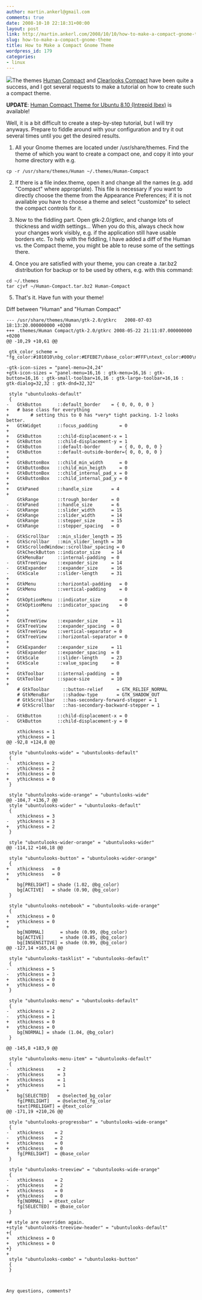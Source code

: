 ```yaml
---
author: martin.ankerl@gmail.com
comments: true
date: 2008-10-10 22:18:31+00:00
layout: post
link: http://martin.ankerl.com/2008/10/10/how-to-make-a-compact-gnome-theme/
slug: how-to-make-a-compact-gnome-theme
title: How to Make a Compact Gnome Theme
wordpress_id: 179
categories:
- linux
---
```


[![](http://brainstorm.ubuntu.com/idea/6772/image/1/)](http://brainstorm.ubuntu.com/idea/6772/)The themes [Human Compact](http://martin.ankerl.com/2008/05/13/human-compact-gnome-theme/) and [Clearlooks Compact](http://martin.ankerl.com/2007/11/04/clearlooks-compact-gnome-theme/) have been quite a success, and I got several requests to make a tutorial on how to create such a compact theme.

**UPDATE**: [Human Compact Theme for Ubuntu 8.10 (Intrepid Ibex)](http://martin.ankerl.com/2008/11/04/human-compact-themes-for-ubuntu-810/) is available!

Well, it is a bit difficult to create a step-by-step tutorial, but I will try anyways. Prepare to fiddle around with your configuration and try it out several times until you get the desired results.




  1. All your Gnome themes are located under /usr/share/themes. Find the theme of which you want to create a compact one, and copy it into your home directory with e.g.

    
    cp -r /usr/share/themes/Human ~/.themes/Human-Compact



  2. If there is a file index.theme, open it and change all the names (e.g. add "Compact" where appropriate). This file is necessary if you want to directly choose the theme from the Appearance Preferences; if it is not available you have to choose a theme and select "customize" to select the compact controls for it.

  3. Now to the fiddling part. Open gtk-2.0/gtkrc, and change lots of thickness and width settings... When you do this, always check how your changes work visibly, e.g. if the application still have usable borders etc. To help with the fiddling, I have added a diff of the Human vs. the Compact theme, you might be able to reuse some of the settings there.

  4. Once you are satisfied with your theme, you can create a .tar.bz2 distribution for backup or to be used by others, e.g. with this command:

    
    cd ~/.themes
    tar cjvf ~/Human-Compact.tar.bz2 Human-Compact



  5. That's it. Have fun with your theme!

<!-- more -->
Diff between "Human" and "Human Compact"


    
    --- /usr/share/themes/Human/gtk-2.0/gtkrc	2008-07-03 18:13:20.000000000 +0200
    +++ .themes/Human Compact/gtk-2.0/gtkrc	2008-05-22 21:11:07.000000000 +0200
    @@ -10,29 +10,61 @@
    
     gtk_color_scheme = "fg_color:#101010\nbg_color:#EFEBE7\nbase_color:#FFF\ntext_color:#000\nselected_bg_color:#FFD799\nselected_fg_color:#000\ntooltip_bg_color:#F5F5B5\ntooltip_fg_color:#000\norange_color:#FF6D0C\nmetacity_frame_color:#CC863E\nextra_view_widgets_color:#F5C07F"
    
    -gtk-icon-sizes = "panel-menu=24,24"
    +gtk-icon-sizes = "panel-menu=16,16 : gtk-menu=16,16 : gtk-button=16,16 : gtk-small-toolbar=16,16 : gtk-large-toolbar=16,16 : gtk-dialog=32,32 : gtk-dnd=32,32"
    
     style "ubuntulooks-default"
     {
    -	GtkButton      ::default_border    = { 0, 0, 0, 0 }
    +	# base class for everything
    +        # setting this to 0 has *very* tight packing. 1-2 looks better.
    +	GtkWidget      ::focus_padding        = 0
    +
    +	GtkButton      ::child-displacement-x = 1
    +	GtkButton      ::child-displacement-y = 1
    +	GtkButton      ::default-border       = { 0, 0, 0, 0 }
    +	GtkButton      ::default-outside-border={ 0, 0, 0, 0 }
    +
    +	GtkButtonBox   ::child_min_width      = 0
    +	GtkButtonBox   ::child_min_heigth     = 0
    +	GtkButtonBox   ::child_internal_pad_x = 0
    +	GtkButtonBox   ::child_internal_pad_y = 0
    +
    +	GtkPaned       ::handle_size       = 4
    +
     	GtkRange       ::trough_border     = 0
    -	GtkPaned       ::handle_size       = 6
    -	GtkRange       ::slider_width      = 15
    +	GtkRange       ::slider_width      = 14
     	GtkRange       ::stepper_size      = 15
    +	GtkRange       ::stepper_spacing   = 0
    
    -	GtkScrollbar   ::min_slider_length = 35
    +	GtkScrollbar   ::min_slider_length = 30
    +	GtkScrolledWindow::scrollbar_spacing = 0
     	GtkCheckButton ::indicator_size    = 14
     	GtkMenuBar     ::internal-padding  = 0
    -	GtkTreeView    ::expander_size     = 14
    -	GtkExpander    ::expander_size     = 16
    -	GtkScale       ::slider-length     = 31
    +
    +	GtkMenu        ::horizontal-padding   = 0
    +	GtkMenu        ::vertical-padding     = 0
    +
    +	GtkOptionMenu  ::indicator_size       = 0
    +	GtkOptionMenu  ::indicator_spacing    = 0
    +
    +
    +	GtkTreeView    ::expander_size     = 11
    +	GtkTreeView    ::expander_spacing  = 0
    +	GtkTreeView    ::vertical-separator = 0
    +	GtkTreeView    ::horizontal-separator = 0
    +
    +	GtkExpander    ::expander_size     = 11
    +	GtkExpander    ::expander_spacing  = 0
    +	GtkScale       ::slider-length     = 23
    +	GtkScale       ::value_spacing     = 0
    +
    +	GtkToolbar     ::internal-padding  = 0
    +	GtkToolbar     ::space-size        = 10
    +
     	# GtkToolbar     ::button-relief     = GTK_RELIEF_NORMAL
     	# GtkMenuBar     ::shadow-type       = GTK_SHADOW_OUT
     	# GtkScrollbar   ::has-secondary-forward-stepper = 1
     	# GtkScrollbar   ::has-secondary-backward-stepper = 1
    
    -	GtkButton      ::child-displacement-x = 0
    -	GtkButton      ::child-displacement-y = 0
    
     	xthickness = 1
     	ythickness = 1
    @@ -92,8 +124,8 @@
    
     style "ubuntulooks-wide" = "ubuntulooks-default"
     {
    -	xthickness = 2
    -	ythickness = 2
    +	xthickness = 0
    +	ythickness = 0
     }
    
     style "ubuntulooks-wide-orange" = "ubuntulooks-wide"
    @@ -104,7 +136,7 @@
     style "ubuntulooks-wider" = "ubuntulooks-default"
     {
     	xthickness = 3
    -	ythickness = 3
    +	ythickness = 2
     }
    
     style "ubuntulooks-wider-orange" = "ubuntulooks-wider"
    @@ -114,12 +146,18 @@
    
     style "ubuntulooks-button" = "ubuntulooks-wider-orange"
     {
    +	xthickness   = 0
    +	ythickness   = 0
    +
     	bg[PRELIGHT] = shade (1.02, @bg_color)
     	bg[ACTIVE]   = shade (0.90, @bg_color)
     }
    
     style "ubuntulooks-notebook" = "ubuntulooks-wide-orange"
     {
    +	xthickness = 0
    +	ythickness = 0
    +
     	bg[NORMAL]      = shade (0.99, @bg_color)
     	bg[ACTIVE]      = shade (0.85, @bg_color)
     	bg[INSENSITIVE] = shade (0.99, @bg_color)
    @@ -127,14 +165,14 @@
    
     style "ubuntulooks-tasklist" = "ubuntulooks-default"
     {
    -	xthickness = 5
    -	ythickness = 3
    +	xthickness = 0
    +	ythickness = 0
     }
    
     style "ubuntulooks-menu" = "ubuntulooks-default"
     {
    -	xthickness = 2
    -	ythickness = 1
    +	xthickness = 0
    +	ythickness = 0
     	bg[NORMAL] = shade (1.04, @bg_color)
     }
    
    @@ -145,8 +183,9 @@
    
     style "ubuntulooks-menu-item" = "ubuntulooks-default"
     {
    -	xthickness     = 2
    -	ythickness     = 3
    +	xthickness     = 1
    +	ythickness     = 1
    +
     	bg[SELECTED]   = @selected_bg_color
     	fg[PRELIGHT]   = @selected_fg_color
     	text[PRELIGHT] = @text_color
    @@ -171,19 +210,26 @@
    
     style "ubuntulooks-progressbar" = "ubuntulooks-wide-orange"
     {
    -	xthickness    = 2
    -	ythickness    = 2
    +	xthickness    = 0
    +	ythickness    = 0
     	fg[PRELIGHT]  = @base_color
     }
    
     style "ubuntulooks-treeview" = "ubuntulooks-wide-orange"
     {
    -	xthickness    = 2
    -	ythickness    = 2
    +	xthickness    = 0
    +	ythickness    = 0
     	fg[NORMAL]  = @text_color
     	fg[SELECTED]  = @base_color
     }
    
    +# style are overriden again.
    +style "ubuntulooks-treeview-header" = "ubuntulooks-default"
    +{
    +	xthickness = 0
    +	ythickness = 0
    +}
    +
     style "ubuntulooks-combo" = "ubuntulooks-button"
     {
     }
    
    
    
    Any questions, comments?
